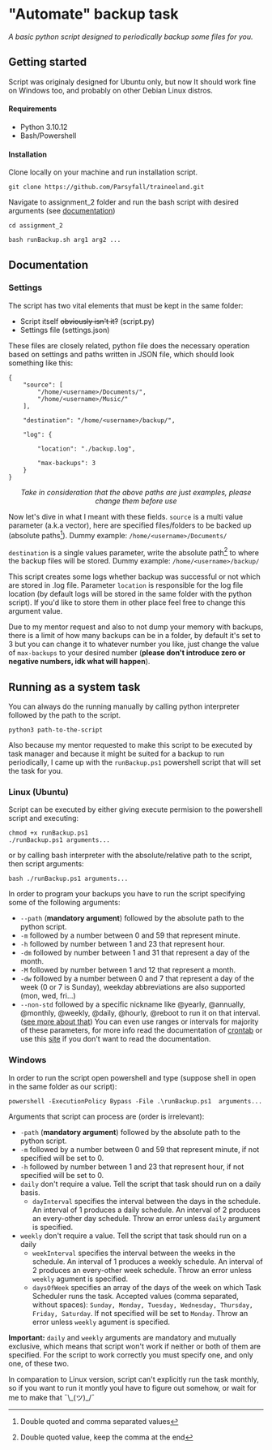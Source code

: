 
# "Automate" backup task

_A basic python script designed to periodically backup some files for you._

## Getting started
Script was originaly designed for Ubuntu only, but now It should work fine on Windows too, and probably on other Debian Linux distros.

#### Requirements
- Python 3.10.12
- Bash/Powershell
#### Installation
Clone locally on your machine and run installation script.
```
git clone https://github.com/Parsyfall/traineeland.git
```
Navigate to assignment_2 folder and run the bash script with desired arguments (see [documentation](running-as-a-system-task)) 
```
cd assignment_2
```
```
bash runBackup.sh arg1 arg2 ...
```
## Documentation
### Settings
The script has two vital elements that must be kept in the same folder:
- Script itself ~~obviously isn't it?~~ (script.py)
- Settings file (settings.json)

These files are closely related, python file does the necessary operation based on settings and paths written in JSON file, which should look something like this: 
```
{
	"source": [
		"/home/<username>/Documents/",
		"/home/<username>/Music/"
	],
	
	"destination": "/home/<username>/backup/",

	"log": {

		"location": "./backup.log",

		"max-backups": 3
	}
}
```
<p align="center"><i>Take in consideration that the above paths are just examples, please change them before use</i></p>

Now let's dive in what I meant with these fields.
`source` is a multi value parameter (a.k.a vector), here are specified files/folders to be backed up (absolute paths[^1]). Dummy example: `/home/<username>/Documents/`

`destination` is a single values parameter, write the absolute path[^2] to where the backup files will be stored. Dummy example: `/home/<username>/backup/`

This script creates some logs whether backup was successful or not which are stored in .log file.
Parameter `location` is responsible for the log file location (by default logs will be stored in the same folder with the python script). If you'd like to store them in other place feel free to change this argument value.

Due to my mentor request and also to not dump your memory with backups, there is a limit of how many backups can be in a folder, by default it's set to 3 but you can change it to whatever number you like, just change the value of `max-backups` to your desired number (**please don't introduce zero or negative numbers, idk what will happen**).

## Running as a system task
You can always do the running manually by calling python interpreter followed by the path to the script.
```
python3 path-to-the-script
```
Also because my mentor requested to make this script to be executed by task manager and because it might be suited for a backup to run periodically, I came up with the `runBackup.ps1` powershell script that will set the task for you.
### Linux (Ubuntu)
Script can be executed by either giving execute permision to the powershell script and executing:
```
chmod +x runBackup.ps1
./runBackup.ps1 arguments...
```
or by calling bash interpreter with the absolute/relative path to the script, then script arguments:
```
bash ./runBackup.ps1 arguments...
```
In order to program your backups you have to run the script specifying some of the following arguments:
- `--path` (**mandatory argument**) followed by the absolute path to the python script.
- `-m` followed by a number between 0 and 59 that represent minute.
- `-h` followed by number between 1 and 23 that represent hour.
- `-dm` followed by number between 1 and 31 that represent a day of the month.
- `-M` followed by number between 1 and 12 that represent a month.
- `-dw` followed by a number between 0 and 7 that represent a day of the week (0 or 7 is Sunday), weekday abbreviations are also supported (mon, wed, fri...)
- `--non-std` followed by a specific nickname like @yearly, @annually, @monthly, @weekly, @daily, @hourly, @reboot to run it on that interval. ([see more about that](https://man7.org/linux/man-pages/man5/crontab.5.html#EXTENSIONS))
You can even use ranges or intervals for majority of these parameters, for more info read the documentation of [crontab](https://man7.org/linux/man-pages/man5/crontab.5.html#DESCRIPTION) or use this [site](https://crontab.guru/) if you don't want to read the documentation.

### Windows
In order to run the script open powershell and type (suppose shell in open in the same folder as our script):
```
powershell -ExecutionPolicy Bypass -File .\runBackup.ps1  arguments...
```
Arguments that script can process are (order is irrelevant):
- `-path` (**mandatory argument**) followed by the absolute path to the python script.
- `-m` followed by a number between 0 and 59 that represent minute, if not specified will be set to 0.
- `-h` followed by number between 1 and 23 that represent hour, if not specified will be set to 0.
- `daily` don't require a value. Tell the script that task should run on a daily basis.
    - `dayInterval` specifies the interval between the days in the schedule. An interval of 1 produces a daily schedule. An interval of 2 produces an every-other day schedule. Throw an error unless `daily` argument is specified.
- `weekly` don't require a value. Tell the script that task should run on a daily 
    - `weekInterval` specifies the interval between the weeks in the schedule. An interval of 1 produces a weekly schedule. An interval of 2 produces an every-other week schedule. Throw an error unless `weekly` agument is specified.
    - `daysOfWeek` specifies an array of the days of the week on which Task Scheduler runs the task. Accepted values (comma separated, without spaces): `Sunday, Monday, Tuesday, Wednesday, Thursday, Friday, Saturday`. If not specified will be set to `Monday`. Throw an error unless `weekly` agument is specified.

**Important:** `daily` and `weekly` arguments are mandatory and mutually exclusive, which means that script won't work if neither or both of them are specified. For the script to work correctly you must specify one, and only one, of these two.

In comparation to Linux version, script can't explicitly run the task monthly, so if you want to run it montly youl have to figure out somehow, or wait for me to make that  ¯\\\_(ツ)_/¯

[^1]: Double quoted and comma separated values
[^2]: Double quoted value, keep the comma at the end
